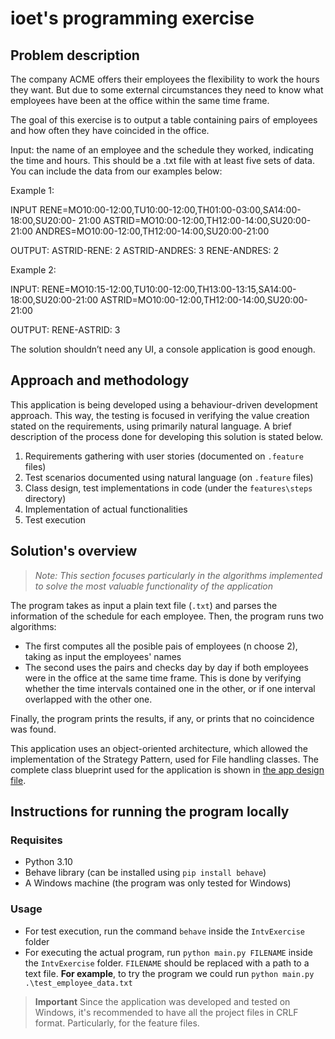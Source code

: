# ioet's programming exercise

## Problem description

The company ACME offers their employees the flexibility to work the hours they want. But due to some external circumstances they need to know what employees have been at the office within the same time frame.

The goal of this exercise is to output a table containing pairs of employees and how often they have coincided in the office.

Input: the name of an employee and the schedule they worked, indicating the time and hours. This should be a .txt file with at least five sets of data. You can include the data from our examples below:

Example 1:

INPUT
RENE=MO10:00-12:00,TU10:00-12:00,TH01:00-03:00,SA14:00-18:00,SU20:00- 21:00
ASTRID=MO10:00-12:00,TH12:00-14:00,SU20:00-21:00
ANDRES=MO10:00-12:00,TH12:00-14:00,SU20:00-21:00


OUTPUT:
ASTRID-RENE: 2
ASTRID-ANDRES: 3
RENE-ANDRES: 2

Example 2:

INPUT:
RENE=MO10:15-12:00,TU10:00-12:00,TH13:00-13:15,SA14:00-18:00,SU20:00-21:00
ASTRID=MO10:00-12:00,TH12:00-14:00,SU20:00-21:00

OUTPUT:
RENE-ASTRID: 3

The solution shouldn’t need any UI, a console application is good enough.

## Approach and methodology

This application is being developed using a behaviour-driven development approach. This way, the testing is focused in
verifying the value creation stated on the requirements, using primarily natural language. A brief description of the
process done for developing this solution is stated below.

1. Requirements gathering with user stories (documented on `.feature` files)
2. Test scenarios documented using natural language (on `.feature` files)
3. Class design, test implementations in code (under the `features\steps` directory)
4. Implementation of actual functionalities
5. Test execution

## Solution's overview

> *Note: This section focuses particularly in the algorithms implemented to solve the most valuable functionality of the application*

The program takes as input a plain text file (`.txt`) and parses the information of the schedule for each employee. 
Then, the program runs two algorithms:
- The first computes all the posible pais of employees (n choose 2), taking as input the employees' names
- The second uses the pairs and checks day by day if both employees were in the office at the same time frame. This is done by verifying whether the time intervals contained one in the other, or if one interval overlapped with the other one.

Finally, the program prints the results, if any, or prints that no coincidence was found.

This application uses an object-oriented architecture, which allowed the implementation of the Strategy Pattern, used for File handling classes.
The complete class blueprint used for the application is shown in [the app design file](AppDesign.puml).

## Instructions for running the program locally

### Requisites
- Python 3.10
- Behave library (can be installed using `pip install behave`)
- A Windows machine (the program was only tested for Windows)

### Usage
- For test execution, run the command `behave` inside the `IntvExercise` folder
- For executing the actual program, run `python main.py FILENAME` inside the `IntvExercise` folder. `FILENAME` should be replaced with a path to a text file. **For example**, to try the program we could run `python main.py .\test_employee_data.txt`

> **Important** 
> Since the application was developed and tested on Windows, it's recommended to have all the project files in CRLF format.
> Particularly, for the feature files.

